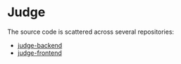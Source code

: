 # Judge

The source code is scattered across several repositories:

- [judge-backend](https://github.com/kirillgashkov/judge-backend)
- [judge-frontend](https://github.com/kirillgashkov/judge-frontend)
